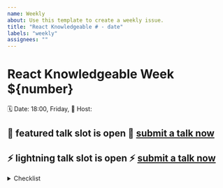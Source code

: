 ```yaml
---
name: Weekly
about: Use this template to create a weekly issue.
title: "React Knowledgeable # - date"
labels: "weekly"
assignees: ""
---
```


# React Knowledgeable Week \${number}

🗓 Date: 18:00, Friday,
🦄 Host:
<!-- 🗺 Location: **Esplanade** **Shenzhen** -->
<!-- 🎙 Open slot for talk: -->

🌟 featured talk slot is open 🌟 [submit a talk now](https://github.com/Shopee/shopee-react-knowledgeable/issues/new?assignees=&labels=talk&template=talk.md&title=%F0%9F%91%BE)
---


⚡️ lightning talk slot is open ⚡️  [submit a talk now](https://github.com/Shopee/shopee-react-knowledgeable/issues/new?assignees=&labels=talk&template=talk.md&title=%F0%9F%91%BE)
---



<details>
 <summary>Checklist</summary>

- [ ] submitted request for cafe booking
- [ ] venue confirmed & additional booking cancelled
- [ ] updated cal inv information (content / venue)

</details>
